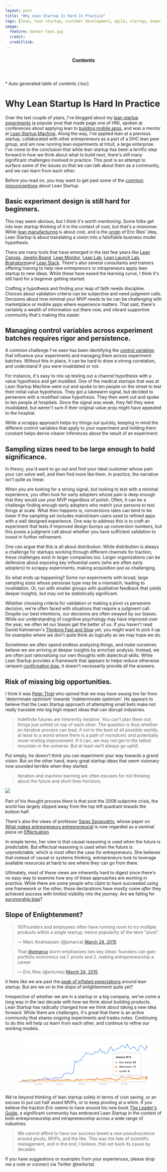```yaml
---
layout: post
title: "Why Lean Startup Is Hard In Practice"
tags: [lean, lean startup, customer development, agile, startup, experiments, canvas, bmc]
image:
  feature: banner-lean.jpg
  credit: 
  creditlink: 
---
```


<section id="table-of-contents" class="toc">
  <header>
    <h3>Contents</h3>
  </header>
<div id="drawer" markdown="1">
*  Auto generated table of contents
{:toc}
</div>
</section><!-- /#table-of-contents -->


# Why Lean Startup Is Hard In Practice

Over the last couple of years, I've blogged about my [lean startup experiments](http://arg0s.in/what-we-learnt-from-a-failed-mvp.html) (a popular post that made page one of HN), spoken at conferences about applying lean to [building mobile apps](http://arg0s.in/what-we-learnt-from-a-failed-mvp.html), and was a mentor at [Lean Startup Machine](http://arg0s.in/why-im-a-mentor-at-lean-startup-machine-bangalore.html). Along the way, I've applied lean at a previous startup, collaborated with other entrepreneurs as a part of a DHC lean peer group, and am now running lean experiments at Intuit, a large enterprise. I've come to the conclusion that while lean startup has been a terrific step forward in how we think about what to build next, there's still many significant challenges involved in practice. This post is an attempt to surface some of the issues so that we can talk about them as a community, and we can learn from each other.

Before you read on, you may want to get past some of the [common misconceptions](http://www.startuplessonslearned.com/2010/04/five-myths-about-lean-startup.html) about Lean Startup.


## Basic experiment design is still hard for beginners.  

This may seem obvious, but I think it's worth mentioning. Some folks get into lean startup thinking of it in the context of cost, but that's a misnomer. While [lean manufacturing](http://en.wikipedia.org/wiki/Lean_manufacturing) is about cost, and is the [origin](http://en.wikipedia.org/wiki/Lean_startup#Origins) of Eric Ries' idea, Lean Startup is about translating a vision into a falsifiable business model hypothesis.

There are many tools that have emerged in the last few years like [Lean Canvas](http://www.leancanvas.com), [Javelin Board](http://www.javelin.com/experiment-board.html), [Lean Monitor](https://www.leanmonitor.com/), [Lean Lab](http://leanlab.io/), [Lean Launch Lab](https://www.leanlaunchlab.com/), [Brainstorm](http://www.intuitbrainstorm.com/)and [Lean Stack](https://leanstack.com/). There's also several consultants and trainers offering training to help new entreprenurs or intrapreneurs apply lean startup to new ideas. While these have eased the learning curve, I think it's still hard for a beginner getting started. 

Crafting a hypothesis and finding your leap of faith needs discipline. Choices about validation criteria can be subjective and need judgment calls. Decisions about how minimal your MVP needs to be can be challenging with marketplace or mobile apps where experience matters. That said, there's certainly a wealth of information out there now, and vibrant supportive community that's making this easier.

## Managing control variables across experiment batches requires rigor and persistence.

A common challenge I've seen has been identifying the [control variables](http://en.wikipedia.org/wiki/Control_variable#In_an_experiment) that influence your experiments and managing them across experiment batches. Without this in place, it can be hard to draw a strong correlation, and understand if you were invalidated or not.

For instance, it's easy to mix up testing out a channel hypothesis with a value hypothesis and get muddled. One of the medical startups that was at Lean Startup Machine went out and spoke to ten people on the street to test their initial value hypothesis. They got a lukewarm signal, but decided to persevere with a modified value hypothesis. They then went out and spoke to ten people at hospitals. Since the signal was weak, they felt they were invalidated, but weren't sure if their original value prop might have appealed to the hospital. 

While a scrappy approach helps try things out quickly, keeping in mind the different control variables that apply to your experiment and holding them constant helps derive clearer inferences about the result of an experiment.

## Sampling sizes need to be large enough to hold significance.

In theory, you'd want to go out and find your ideal customer whose pain your can solve well, and then find more like them. In practice, the narrative isn't quite as linear.

When you are looking for a strong signal, but looking to test with a minimal experience, you often look for early adopters whose pain is deep enough that they would use your MVP regardless of polish. Often, it can be a challenge finding enough early adopters who match your persona to test things at scale. What then happens is, conversions rates can tend to be lower if the sampling set includes mainstream users used to refined apps with a well designed experience. One way to address this is to craft an experiment that tests if improved design bumps up conversion numbers, but this poses a judgment call about whether you have sufficient validation to invest in further refinement. 

One can argue that this is all about distribution. While distribution is always a challenge for startups working through different channels for traction, these challenges exist in larger companies too. Larger organizations can be defensive about exposing key influential users (who are often early adopters) to scrappy experiments, making acquisition just as challenging.

So what ends up happening? Some run experiments with broad, large sampling sizes whose personas type may be a mismatch, leading to invalidation. Or, run with smaller groups with qualitative feedback that yields deeper insights, but may not be statistically significant.

Whether choosing criteria for validation or making a pivot vs persevere decision, we're often faced with situations that require a judgment call. Despite our best intentions, our decisions are often swayed by our biases. While our understanding of cognitive psychology may have improved over the year, we often let our biases get the better of us. If you haven't read Daniel Kahneman's [Thinking Fast and Slow](http://www.amazon.com/Thinking-Fast-Slow-Daniel-Kahneman/dp/1846140552) yet, you might want to pick it up for examples where we don't quite think as logically as we may hope we do. 

Sometimes we often spend endless analyzing things, and make ourselves believe we are arriving at deeper insights by armchair analysis. Instead, we are often just rationalizing our own thoughts with dialectical skills. While Lean Startup provides a framework that appears to helps reduce otherwise rampant [confirmation bias](http://en.wikipedia.org/wiki/Confirmation_bias), it doesn't necessarily provide all the answers.

## Risk of missing big opportunities.

I think it was [Peter Thiel](http://blakemasters.com/post/23435743973/peter-thiels-cs183-startup-class-13-notes) who opined that we may have swung too far from 'determinate optimism' towards 'indeterminate optimism'. He appears to believe that the Lean Startup approach of attempting small bets make not really translate into big high impact ideas that can disrupt industries. 

>Indefinite futures are inherently iterative. You can’t plan them out; things just unfold on top of each other. The question is thus whether an iterative process can lead, if not to the best of all possible worlds, at least to a world where there is a path of monotonic and potentially never-ending improvement. If it can, we may not get to the tallest mountain in the universe. But at least we’ll always go uphill. 

Put simply, he doesn't think you can experiment your way towards a grand vision. But on the other hand, many great startup ideas that seem visionary now sounded terrible when they started.

> Iteration and machine learning are often excuses for not thinking about the future and short time horizons.

<img src="http://33.media.tumblr.com/tumblr_m4c8ztrzpQ1qbb0b4.png"/>

Part of his thought process there is that post the 2008 subprime crisis, the world has largely slipped away from the top left quadrant towads the bottom half. 

There's also the views of professor [Saras Sarasvathy](http://www.darden.virginia.edu/faculty-research/directory/saras-d-sarasvathy/), whose paper on [What makes entrepreneurs entrepreneurial](http://www.effectuation.org/sites/default/files/documents/what-makes-entrepreneurs-entrepreneurial-sarasvathy.pdf) is now regarded as a seminal piece on [Effectuation](http://en.wikipedia.org/wiki/Effectuation). 

In simple terms, her view is that causal reasoning is used when the future is predictable. But effectual reasoning is used when the future is unpredictable, which is most often the case for entrepreneurs. She believes that instead of causal or systems thinking, entrepreneurs look to leverage available resources at hand to see where they can go from there. 

Ultimately, most of these views are inherently hard to digest since there's no easy way to examine how any of these approaches are working in practice. While there are some people who claim to have succeeded using one framework or the other, those declarations have mostly come *after* they achieved success with limited visibility into the journey. Are we falling for [survivorship bias](https://en.wikipedia.org/wiki/Survivorship_bias)?


## Slope of Enlightenment?


<blockquote class="twitter-tweet" data-conversation="none" lang="en"><p lang="en" dir="ltr">10/Founders and employees often have running room to try multiple products within a single startup; hence popularity of the term &quot;pivot&quot;.</p>&mdash; Marc Andreessen (@pmarca) <a href="https://twitter.com/pmarca/status/580499614207492096">March 24, 2015</a></blockquote>
<script async src="//platform.twitter.com/widgets.js" charset="utf-8"></script>

<blockquote class="twitter-tweet" lang="en"><p lang="en" dir="ltr">That <a href="https://twitter.com/pmarca">@pmarca</a> storm emphasizes two key ideas: founders can gain portfolio economics via 1. pivots and 2. making entrepreneurship a career</p>&mdash; Eric Ries (@ericries) <a href="https://twitter.com/ericries/status/580501556073766912">March 24, 2015</a></blockquote>
<script async src="//platform.twitter.com/widgets.js" charset="utf-8"></script>


It feels like we are past the [peak of inflated expectations](https://en.wikipedia.org/wiki/Hype_cycle) around lean startup. But are we on to the slope of enlightenment quite yet?

Irrespective of whether we are in a startup or a big company, we've come a long way in the last decade with how we think about building products. Lean Startup has radically changed how we think about taking a new idea forward. While there are challenges, it's great that there is an active community that shares ongoing experiments and trades notes. Continuing to do this will help us learn from each other, and continue to refine our working models.

<figure>
<img src="images/lean-startup-hype-cycle.png"/>
</figure>
 
We're beyond thinking of lean startup solely in terms of cost saving, or an excuse to put out half assed MVPs, or to keep pivoting at a whim. If you believe the traction Eric seems to have around his new book [The Leader's Guide](https://www.kickstarter.com/projects/881308232/only-on-kickstarter-the-leaders-guide-by-eric-ries), a significant community has embraced Lean Startup in the context of both entrepreneurship and intrapreneurship across a wide range of industries. 

> We cannot afford to have our success breed a new pseudoscience around pivots, MVPs, and the like. This was the fate of scientific management, and in the end, I believe, that set back its cause by decades

If you have suggestions or examples from your experiences, please drop me a note or connect via Twitter @twitortat.






 